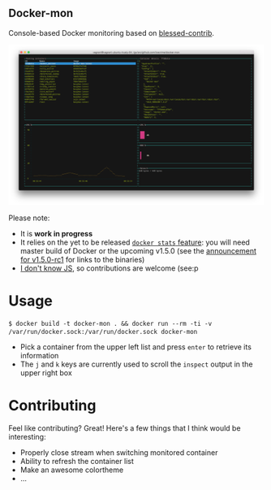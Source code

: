 Docker-mon
----------

Console-based Docker monitoring based on [blessed-contrib](https://github.com/yaronn/blessed-contrib).

![sample](screenshots/screen2.png)

Please note:

- It is **work in progress**
- It relies on the yet to be released [`docker stats` feature](https://github.com/docker/docker/pull/9984): you will need master build of Docker or the upcoming v1.5.0 (see the [announcement for v1.5.0-rc1](https://groups.google.com/d/msg/docker-dev/nzKREJKqxe4/nsc9tkTLkccJ) for links to the binaries)
- [I don't know JS](http://i.imgur.com/xVyoSl.jpg), so contributions are welcome (see:p

# Usage

    $ docker build -t docker-mon . && docker run --rm -ti -v /var/run/docker.sock:/var/run/docker.sock docker-mon

- Pick a container from the upper left list and press `enter` to retrieve its information
- The `j` and `k` keys are currently used to scroll the `inspect` output in the upper right box

# Contributing

Feel like contributing? Great! Here's a few things that I think would be interesting:

- Properly close stream when switching monitored container
- Ability to refresh the container list
- Make an awesome colortheme
- ...
